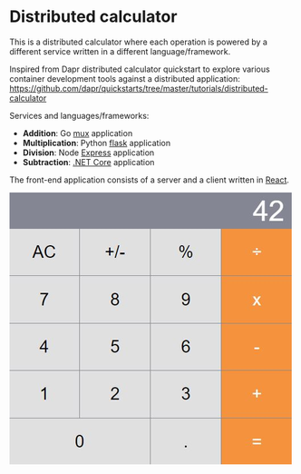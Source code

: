 # Distributed calculator

This is a distributed calculator where each operation is powered by a different service written in a different language/framework.

Inspired from Dapr distributed calculator quickstart to explore various container development tools against a distributed application: https://github.com/dapr/quickstarts/tree/master/tutorials/distributed-calculator

Services and languages/frameworks:

- **Addition**: Go [mux](https://github.com/gorilla/mux) application
- **Multiplication**: Python [flask](https://flask.palletsprojects.com/en/2.2.x/) application
- **Division**: Node [Express](https://expressjs.com/) application
- **Subtraction**: [.NET Core](https://docs.microsoft.com/en-us/dotnet/core/) application

The front-end application consists of a server and a client written in [React](https://reactjs.org/).

![Calculator Screenshot](./img/calculator-screenshot.JPG)
